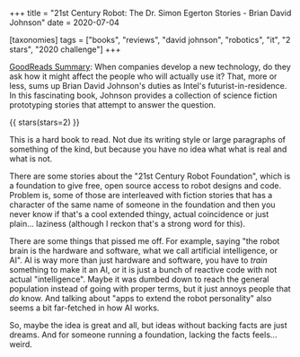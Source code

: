 +++
title = "21st Century Robot: The Dr. Simon Egerton Stories - Brian David Johnson"
date = 2020-07-04

[taxonomies]
tags = ["books", "reviews", "david johnson", "robotics", "it", "2 stars",
"2020 challenge"]
+++

[GoodReads Summary](https://www.goodreads.com/book/show/16087659-21st-century-robot):
When companies develop a new technology, do they ask how it might affect the
people who will actually use it? That, more or less, sums up Brian David
Johnson's duties as Intel's futurist-in-residence. In this fascinating book,
Johnson provides a collection of science fiction prototyping stories that
attempt to answer the question.

<!-- more -->

{{ stars(stars=2) }}

This is a hard book to read. Not due its writing style or large paragraphs of
something of the kind, but because you have no idea what what is real and what
is not.

There are some stories about the "21st Century Robot Foundation", which is a
foundation to give free, open source access to robot designs and code. Problem
is, some of those are interleaved with fiction stories that has a character of
the same name of someone in the foundation and then you never know if that's a
cool extended thingy, actual coincidence or just plain... laziness (although I
reckon that's a strong word for this).

There are some things that pissed me off. For example, saying "the robot brain
is the hardware and software, what we call artificial intelligence, or AI". AI
is way more than just hardware and software, you have to _train_ something to
make it an AI, or it is just a bunch of reactive code with not actual
"intelligence". Maybe it was dumbed down to reach the general population
instead of going with proper terms, but it just annoys people that _do_ know.
And talking about "apps to extend the robot personality" also seems a bit
far-fetched in how AI works.

So, maybe the idea is great and all, but ideas without backing facts are just
dreams. And for someone running a foundation, lacking the facts feels...
weird.

